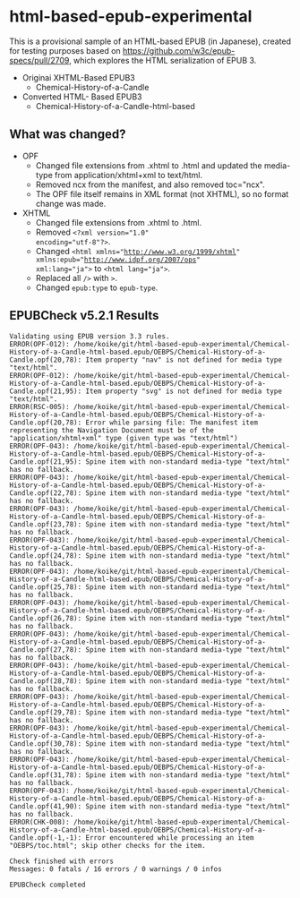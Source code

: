 # html-based-epub-experimental
This is a provisional sample of an HTML-based EPUB (in Japanese), created for testing purposes based on https://github.com/w3c/epub-specs/pull/2709, which explores the HTML serialization of EPUB 3.

* Originai XHTML-Based EPUB3
  * Chemical-History-of-a-Candle
* Converted HTML- Based EPUB3
  * Chemical-History-of-a-Candle-html-based

## What was changed?
* OPF
  * Changed file extensions from .xhtml to .html and updated the media-type from application/xhtml+xml to text/html.
  * Removed ncx from the manifest, and also removed toc="ncx".
  * The OPF file itself remains in XML format (not XHTML), so no format change was made.
* XHTML
  * Changed file extensions from .xhtml to .html.
  * Removed <code>&lt;?xml version="1.0" encoding="utf-8"?&gt;</code>.
  * Changed <code>&lt;html xmlns="http://www.w3.org/1999/xhtml" xmlns:epub="http://www.idpf.org/2007/ops" xml:lang="ja"&gt;</code> to <code>&lt;html lang="ja"&gt;</code>.
  * Replaced all <code>/&gt;</code> with <code>&gt;</code>.
  * Changed <code>epub:type</code> to <code>epub-type</code>.

## EPUBCheck v5.2.1 Results
~~~
Validating using EPUB version 3.3 rules.
ERROR(OPF-012): /home/koike/git/html-based-epub-experimental/Chemical-History-of-a-Candle-html-based.epub/OEBPS/Chemical-History-of-a-Candle.opf(20,78): Item property "nav" is not defined for media type "text/html".
ERROR(OPF-012): /home/koike/git/html-based-epub-experimental/Chemical-History-of-a-Candle-html-based.epub/OEBPS/Chemical-History-of-a-Candle.opf(21,95): Item property "svg" is not defined for media type "text/html".
ERROR(RSC-005): /home/koike/git/html-based-epub-experimental/Chemical-History-of-a-Candle-html-based.epub/OEBPS/Chemical-History-of-a-Candle.opf(20,78): Error while parsing file: The manifest item representing the Navigation Document must be of the "application/xhtml+xml" type (given type was "text/html")
ERROR(OPF-043): /home/koike/git/html-based-epub-experimental/Chemical-History-of-a-Candle-html-based.epub/OEBPS/Chemical-History-of-a-Candle.opf(21,95): Spine item with non-standard media-type "text/html" has no fallback.
ERROR(OPF-043): /home/koike/git/html-based-epub-experimental/Chemical-History-of-a-Candle-html-based.epub/OEBPS/Chemical-History-of-a-Candle.opf(22,78): Spine item with non-standard media-type "text/html" has no fallback.
ERROR(OPF-043): /home/koike/git/html-based-epub-experimental/Chemical-History-of-a-Candle-html-based.epub/OEBPS/Chemical-History-of-a-Candle.opf(23,78): Spine item with non-standard media-type "text/html" has no fallback.
ERROR(OPF-043): /home/koike/git/html-based-epub-experimental/Chemical-History-of-a-Candle-html-based.epub/OEBPS/Chemical-History-of-a-Candle.opf(24,78): Spine item with non-standard media-type "text/html" has no fallback.
ERROR(OPF-043): /home/koike/git/html-based-epub-experimental/Chemical-History-of-a-Candle-html-based.epub/OEBPS/Chemical-History-of-a-Candle.opf(25,78): Spine item with non-standard media-type "text/html" has no fallback.
ERROR(OPF-043): /home/koike/git/html-based-epub-experimental/Chemical-History-of-a-Candle-html-based.epub/OEBPS/Chemical-History-of-a-Candle.opf(26,78): Spine item with non-standard media-type "text/html" has no fallback.
ERROR(OPF-043): /home/koike/git/html-based-epub-experimental/Chemical-History-of-a-Candle-html-based.epub/OEBPS/Chemical-History-of-a-Candle.opf(27,78): Spine item with non-standard media-type "text/html" has no fallback.
ERROR(OPF-043): /home/koike/git/html-based-epub-experimental/Chemical-History-of-a-Candle-html-based.epub/OEBPS/Chemical-History-of-a-Candle.opf(28,78): Spine item with non-standard media-type "text/html" has no fallback.
ERROR(OPF-043): /home/koike/git/html-based-epub-experimental/Chemical-History-of-a-Candle-html-based.epub/OEBPS/Chemical-History-of-a-Candle.opf(29,78): Spine item with non-standard media-type "text/html" has no fallback.
ERROR(OPF-043): /home/koike/git/html-based-epub-experimental/Chemical-History-of-a-Candle-html-based.epub/OEBPS/Chemical-History-of-a-Candle.opf(30,78): Spine item with non-standard media-type "text/html" has no fallback.
ERROR(OPF-043): /home/koike/git/html-based-epub-experimental/Chemical-History-of-a-Candle-html-based.epub/OEBPS/Chemical-History-of-a-Candle.opf(31,78): Spine item with non-standard media-type "text/html" has no fallback.
ERROR(OPF-043): /home/koike/git/html-based-epub-experimental/Chemical-History-of-a-Candle-html-based.epub/OEBPS/Chemical-History-of-a-Candle.opf(41,90): Spine item with non-standard media-type "text/html" has no fallback.
ERROR(CHK-008): /home/koike/git/html-based-epub-experimental/Chemical-History-of-a-Candle-html-based.epub/OEBPS/Chemical-History-of-a-Candle.opf(-1,-1): Error encountered while processing an item "OEBPS/toc.html"; skip other checks for the item.

Check finished with errors
Messages: 0 fatals / 16 errors / 0 warnings / 0 infos

EPUBCheck completed
~~~